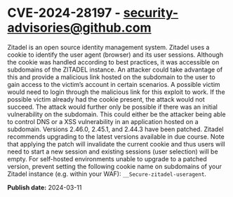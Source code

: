 # CVE-2024-28197 - security-advisories@github.com

Zitadel is an open source identity management system. Zitadel uses a cookie to identify the user agent (browser) and its user sessions.  Although the cookie was handled according to best practices, it was accessible on subdomains of the ZITADEL instance. An attacker could take advantage of this and provide a malicious link hosted on the subdomain to the user to gain access to the victim’s account in certain scenarios. A possible victim would need to login through the malicious link for this exploit to work. If the possible victim already had the cookie present, the attack would not succeed. The attack would further only be possible if there was an initial vulnerability on the subdomain. This could either be the attacker being able to control DNS or a XSS vulnerability in an application hosted on a subdomain. Versions 2.46.0, 2.45.1, and 2.44.3 have been patched. Zitadel recommends upgrading to the latest versions available in due course. Note that applying the patch will invalidate the current cookie and thus users will need to start a new session and existing sessions (user selection) will be empty. For self-hosted environments unable to upgrade to a patched version, prevent setting the following cookie name on subdomains of your Zitadel instance (e.g. within your WAF): `__Secure-zitadel-useragent`.

**Publish date:** 2024-03-11
